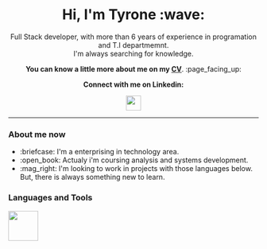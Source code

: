 <h1 align="center">Hi, I'm Tyrone :wave:</h1>
<p align="center">
  Full Stack developer, with more than 6 years of experience in programation and T.I departmemnt. <br/> I'm always searching for knowledge.
</p>

<p align="center">
  <b>You can know a little more about me on my <a href="https://trustdeveloper.com.br/profiles/curriculo/TyroneAmorim.pdf">CV</a></b>. :page_facing_up:
  </p>
  
<p align="center"><b>Connect with me on Linkedin:</b></p>
<p align="center">
  <a target="_blank" href="https://www.linkedin.com/in/tyrone-amorim/"><img height="30" src="http://trustdeveloper.com.br/profiles/github/img/linkedin.png" />
  </a>
</p>
<hr />
<h3>About me now</h3>
<ul>
  <li>:briefcase: I'm a enterprising in technology area.</li>
  <li>:open_book: Actualy i'm coursing analysis and systems development.</li>
  <li>:mag_right: I'm looking to work in projects with those languages below. But, there is always something new to learn.</li>
</ul>

<h3>Languages and Tools</h3>

<img src="http://trustdeveloper.com.br/profiles/github/img/linguagens.png" height="60" />
